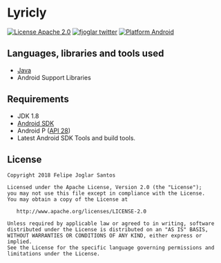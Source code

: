 # Lyricly

[![License Apache 2.0](https://img.shields.io/badge/license-Apache%202.0-green.svg)](https://github.com/fjoglar/lyricly/blob/develop/LICENSE.txt)
[![fjoglar twitter](https://img.shields.io/badge/twitter-@felipejoglar-blue.svg)](http://twitter.com/felipejoglar)
[![Platform Android](https://img.shields.io/badge/platform-Android-blue.svg)](https://www.android.com)


## Languages, libraries and tools used

* [Java](https://docs.oracle.com/javase/8/)
* Android Support Libraries


## Requirements

* JDK 1.8
* [Android SDK](https://developer.android.com/studio/index.html)
* Android P ([API 28](https://developer.android.com/preview/api-overview.html))
* Latest Android SDK Tools and build tools.


## License

```
Copyright 2018 Felipe Joglar Santos

Licensed under the Apache License, Version 2.0 (the "License");
you may not use this file except in compliance with the License.
You may obtain a copy of the License at

   http://www.apache.org/licenses/LICENSE-2.0

Unless required by applicable law or agreed to in writing, software
distributed under the License is distributed on an "AS IS" BASIS,
WITHOUT WARRANTIES OR CONDITIONS OF ANY KIND, either express or implied.
See the License for the specific language governing permissions and
limitations under the License.
```